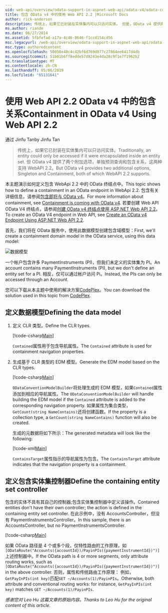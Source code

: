 ```yaml
---
uid: web-api/overview/odata-support-in-aspnet-web-api/odata-v4/odata-containment-in-web-api-22
title: 包含 OData v4 中的使用 Web API 2.2 |Microsoft Docs
author: rick-anderson
description: 传统上，如果它已封装在实体集内可以只访问实体。 但是，OData v4 提供两个其他选项，单独预测查询和 Con...
ms.author: riande
ms.date: 06/27/2014
ms.assetid: 5fbfefad-a17a-4c46-8646-f1ccd154cd56
msc.legacyurl: /web-api/overview/odata-support-in-aspnet-web-api/odata-v4/odata-containment-in-web-api-22
msc.type: authoredcontent
ms.openlocfilehash: 50050e40c4c42bf6d769d077c27864ee6417d4db
ms.sourcegitcommit: 51b01b6ff8edde57d8243e4da28c9f1e7f1962b2
ms.translationtype: MT
ms.contentlocale: zh-CN
ms.lasthandoff: 05/06/2019
ms.locfileid: "65131641"
---
```

# <a name="containment-in-odata-v4-using-web-api-22"></a><span data-ttu-id="ad293-104">使用 Web API 2.2 OData v4 中的包含关系</span><span class="sxs-lookup"><span data-stu-id="ad293-104">Containment in OData v4 Using Web API 2.2</span></span>

<span data-ttu-id="ad293-105">通过 Jinfu Tan</span><span class="sxs-lookup"><span data-stu-id="ad293-105">by Jinfu Tan</span></span>

> <span data-ttu-id="ad293-106">传统上，如果它已封装在实体集内可以只访问实体。</span><span class="sxs-lookup"><span data-stu-id="ad293-106">Traditionally, an entity could only be accessed if it were encapsulated inside an entity set.</span></span> <span data-ttu-id="ad293-107">但 OData v4 提供了两个附加选项，单独预测查询和包含关系，这两种支持 WebAPI 2.2。</span><span class="sxs-lookup"><span data-stu-id="ad293-107">But OData v4 provides two additional options, Singleton and Containment, both of which WebAPI 2.2 supports.</span></span>

<span data-ttu-id="ad293-108">本主题演示如何定义包含 WebApi 2.2 中的 OData 终结点中。</span><span class="sxs-lookup"><span data-stu-id="ad293-108">This topic shows how to define a containment in an OData endpoint in WebApi 2.2.</span></span> <span data-ttu-id="ad293-109">包含有关详细信息，请参阅[包含即将与 OData v4](https://blogs.msdn.com/b/odatateam/archive/2014/03/13/containment-is-coming-with-odata-v4.aspx)。</span><span class="sxs-lookup"><span data-stu-id="ad293-109">For more information about containment, see [Containment is coming with OData v4](https://blogs.msdn.com/b/odatateam/archive/2014/03/13/containment-is-coming-with-odata-v4.aspx).</span></span> <span data-ttu-id="ad293-110">若要创建 Web API OData V4 终结点，请参阅[创建 OData v4 终结点使用 ASP.NET Web API 2.2](create-an-odata-v4-endpoint.md)。</span><span class="sxs-lookup"><span data-stu-id="ad293-110">To create an OData V4 endpoint in Web API, see [Create an OData v4 Endpoint Using ASP.NET Web API 2.2](create-an-odata-v4-endpoint.md).</span></span>

<span data-ttu-id="ad293-111">首先，我们将在 OData 服务中，使用此数据模型创建包含域模型：</span><span class="sxs-lookup"><span data-stu-id="ad293-111">First, we'll create a containment domain model in the OData service, using this data model:</span></span>

![数据模型](odata-containment-in-web-api-22/_static/image1.png)

<span data-ttu-id="ad293-113">一个帐户包含许多 PaymentInstruments (PI)，但我们未定义的实体集为 PI。</span><span class="sxs-lookup"><span data-stu-id="ad293-113">An account contains many PaymentInstruments (PI), but we don't define an entity set for a PI.</span></span> <span data-ttu-id="ad293-114">相反，仅可以通过帐户访问 Pi。</span><span class="sxs-lookup"><span data-stu-id="ad293-114">Instead, the PIs can only be accessed through an Account.</span></span>

<span data-ttu-id="ad293-115">您可以下载从本主题中使用的解决方案[CodePlex](https://aspnet.codeplex.com/SourceControl/latest#Samples/WebApi/OData/v4/ODataContainmentSample/)。</span><span class="sxs-lookup"><span data-stu-id="ad293-115">You can download the solution used in this topic from [CodePlex](https://aspnet.codeplex.com/SourceControl/latest#Samples/WebApi/OData/v4/ODataContainmentSample/).</span></span>

## <a name="defining-the-data-model"></a><span data-ttu-id="ad293-116">定义数据模型</span><span class="sxs-lookup"><span data-stu-id="ad293-116">Defining the data model</span></span>

1. <span data-ttu-id="ad293-117">定义 CLR 类型。</span><span class="sxs-lookup"><span data-stu-id="ad293-117">Define the CLR types.</span></span>

    [!code-csharp[Main](odata-containment-in-web-api-22/samples/sample1.cs)]

    <span data-ttu-id="ad293-118">`Contained`属性用于包含导航属性。</span><span class="sxs-lookup"><span data-stu-id="ad293-118">The `Contained` attribute is used for containment navigation properties.</span></span>
2. <span data-ttu-id="ad293-119">生成基于 CLR 类型的 EDM 模型。</span><span class="sxs-lookup"><span data-stu-id="ad293-119">Generate the EDM model based on the CLR types.</span></span>

    [!code-csharp[Main](odata-containment-in-web-api-22/samples/sample2.cs)]

    <span data-ttu-id="ad293-120">`ODataConventionModelBuilder`将处理生成的 EDM 模型，如果`Contained`属性添加到相应的导航属性。</span><span class="sxs-lookup"><span data-stu-id="ad293-120">The `ODataConventionModelBuilder` will handle building the EDM model if the `Contained` attribute is added to the corresponding navigation property.</span></span> <span data-ttu-id="ad293-121">如果属性为集合类型，`GetCount(string NameContains)`还将创建函数。</span><span class="sxs-lookup"><span data-stu-id="ad293-121">If the property is a collection type, a `GetCount(string NameContains)` function will also be created.</span></span>

    <span data-ttu-id="ad293-122">生成的元数据将如下所示：</span><span class="sxs-lookup"><span data-stu-id="ad293-122">The generated metadata will look like the following:</span></span>

    [!code-xml[Main](odata-containment-in-web-api-22/samples/sample3.xml?highlight=10)]

    <span data-ttu-id="ad293-123">`ContainsTarget`属性指示的导航属性为包含。</span><span class="sxs-lookup"><span data-stu-id="ad293-123">The `ContainsTarget` attribute indicates that the navigation property is a containment.</span></span>

## <a name="define-the-containing-entity-set-controller"></a><span data-ttu-id="ad293-124">定义包含实体集控制器</span><span class="sxs-lookup"><span data-stu-id="ad293-124">Define the containing entity set controller</span></span>

<span data-ttu-id="ad293-125">包含的实体不具有其自己的控制器;包含实体集控制器中定义该操作。</span><span class="sxs-lookup"><span data-stu-id="ad293-125">Contained entities don't have their own controller; the action is defined in the containing entity set controller.</span></span> <span data-ttu-id="ad293-126">在此示例中，没有 AccountsController，但没有 PaymentInstrumentsController。</span><span class="sxs-lookup"><span data-stu-id="ad293-126">In this sample, there is an AccountsController, but no PaymentInstrumentsController.</span></span>

[!code-csharp[Main](odata-containment-in-web-api-22/samples/sample4.cs)]

<span data-ttu-id="ad293-127">如果 OData 路径是 4 个或多个段，仅特性路由的工作原理，如`[ODataRoute("Accounts({accountId})/PayinPIs({paymentInstrumentId})")]`上述控制器中。</span><span class="sxs-lookup"><span data-stu-id="ad293-127">If the OData path is 4 or more segments, only attribute routing works, such as `[ODataRoute("Accounts({accountId})/PayinPIs({paymentInstrumentId})")]` in the above controller.</span></span> <span data-ttu-id="ad293-128">否则，属性和传统路由工作原理： 例如，`GetPayInPIs(int key)`匹配`GET ~/Accounts(1)/PayinPIs`。</span><span class="sxs-lookup"><span data-stu-id="ad293-128">Otherwise, both attribute and conventional routing works: for instance, `GetPayInPIs(int key)` matches `GET ~/Accounts(1)/PayinPIs`.</span></span>

<span data-ttu-id="ad293-129">*感谢您对 Leo Hu 这篇文章的原始内容。*</span><span class="sxs-lookup"><span data-stu-id="ad293-129">*Thanks to Leo Hu for the original content of this article.*</span></span>
